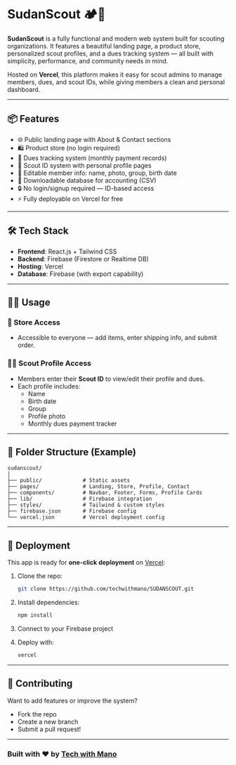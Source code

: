 # SudanScout 🏕️🧭

**SudanScout** is a fully functional and modern web system built for scouting organizations. It features a beautiful landing page, a product store, personalized scout profiles, and a dues tracking system — all built with simplicity, performance, and community needs in mind.

Hosted on **Vercel**, this platform makes it easy for scout admins to manage members, dues, and scout IDs, while giving members a clean and personal dashboard.

---

## 📦 Features

- 🌐 Public landing page with About & Contact sections
- 🛍️ Product store (no login required)
- 🧾 Dues tracking system (monthly payment records)
- 🪪 Scout ID system with personal profile pages
- 📝 Editable member info: name, photo, group, birth date
- 🧮 Downloadable database for accounting (CSV)
- 🔒 No login/signup required — ID-based access
- ⚡ Fully deployable on Vercel for free

---

## 🛠️ Tech Stack

- **Frontend**: React.js + Tailwind CSS
- **Backend**: Firebase (Firestore or Realtime DB)
- **Hosting**: Vercel
- **Database**: Firebase (with export capability)

---

## 🧑‍💻 Usage

### 🛒 Store Access
- Accessible to everyone — add items, enter shipping info, and submit order.

### 🧑‍🦱 Scout Profile Access
- Members enter their **Scout ID** to view/edit their profile and dues.
- Each profile includes:
  - Name
  - Birth date
  - Group
  - Profile photo
  - Monthly dues payment tracker

---

## 📂 Folder Structure (Example)

```
sudanscout/
│
├── public/             # Static assets
├── pages/              # Landing, Store, Profile, Contact
├── components/         # Navbar, Footer, Forms, Profile Cards
├── lib/                # Firebase integration
├── styles/             # Tailwind & custom styles
├── firebase.json       # Firebase config
└── vercel.json         # Vercel deployment config
```

---

## 🚀 Deployment

This app is ready for **one-click deployment** on [Vercel](https://vercel.com):

1. Clone the repo:
   ```bash
   git clone https://github.com/techwithmano/SUDANSCOUT.git
   ```

2. Install dependencies:
   ```bash
   npm install
   ```

3. Connect to your Firebase project

4. Deploy with:
   ```bash
   vercel
   ```

---

## 🙌 Contributing

Want to add features or improve the system?
- Fork the repo
- Create a new branch
- Submit a pull request!

---

### Built with ❤️ by [Tech with Mano](https://github.com/techwithmano)
